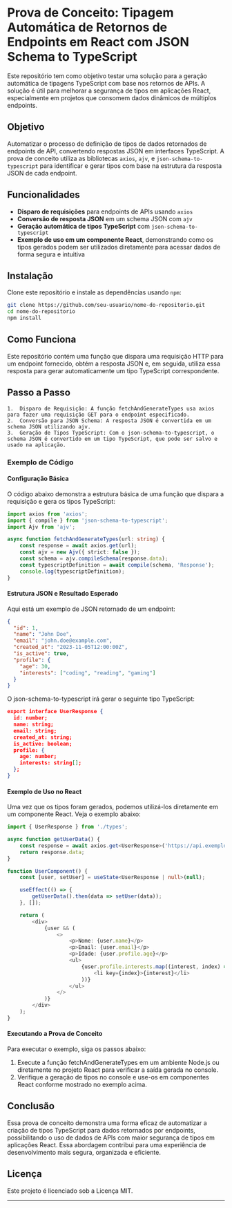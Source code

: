 # Prova de Conceito: Tipagem Automática de Retornos de Endpoints em React com JSON Schema to TypeScript

Este repositório tem como objetivo testar uma solução para a geração automática de tipagens TypeScript com base nos retornos de APIs. A solução é útil para melhorar a segurança de tipos em aplicações React, especialmente em projetos que consomem dados dinâmicos de múltiplos endpoints.

## Objetivo

Automatizar o processo de definição de tipos de dados retornados de endpoints de API, convertendo respostas JSON em interfaces TypeScript. A prova de conceito utiliza as bibliotecas `axios`, `ajv`, e `json-schema-to-typescript` para identificar e gerar tipos com base na estrutura da resposta JSON de cada endpoint.

## Funcionalidades

- **Disparo de requisições** para endpoints de APIs usando `axios`
- **Conversão de resposta JSON** em um schema JSON com `ajv`
- **Geração automática de tipos TypeScript** com `json-schema-to-typescript`
- **Exemplo de uso em um componente React**, demonstrando como os tipos gerados podem ser utilizados diretamente para acessar dados de forma segura e intuitiva

## Instalação

Clone este repositório e instale as dependências usando `npm`:

```bash
git clone https://github.com/seu-usuario/nome-do-repositorio.git
cd nome-do-repositorio
npm install
```

## Como Funciona

Este repositório contém uma função que dispara uma requisição HTTP para um endpoint fornecido, obtém a resposta JSON e, em seguida, utiliza essa resposta para gerar automaticamente um tipo TypeScript correspondente.

## Passo a Passo

	1.	Disparo de Requisição: A função fetchAndGenerateTypes usa axios para fazer uma requisição GET para o endpoint especificado.
	2.	Conversão para JSON Schema: A resposta JSON é convertida em um schema JSON utilizando ajv.
	3.	Geração de Tipos TypeScript: Com o json-schema-to-typescript, o schema JSON é convertido em um tipo TypeScript, que pode ser salvo e usado na aplicação.

### Exemplo de Código

#### Configuração Básica

O código abaixo demonstra a estrutura básica de uma função que dispara a requisição e gera os tipos TypeScript:

```typescript
import axios from 'axios';
import { compile } from 'json-schema-to-typescript';
import Ajv from 'ajv';

async function fetchAndGenerateTypes(url: string) {
    const response = await axios.get(url);
    const ajv = new Ajv({ strict: false });
    const schema = ajv.compileSchema(response.data);
    const typescriptDefinition = await compile(schema, 'Response');
    console.log(typescriptDefinition);
}
```

#### Estrutura JSON e Resultado Esperado

Aqui está um exemplo de JSON retornado de um endpoint:

```JSON
{
  "id": 1,
  "name": "John Doe",
  "email": "john.doe@example.com",
  "created_at": "2023-11-05T12:00:00Z",
  "is_active": true,
  "profile": {
    "age": 30,
    "interests": ["coding", "reading", "gaming"]
  }
}
```

O json-schema-to-typescript irá gerar o seguinte tipo TypeScript:

```JSON
export interface UserResponse {
  id: number;
  name: string;
  email: string;
  created_at: string;
  is_active: boolean;
  profile: {
    age: number;
    interests: string[];
  };
}
```

#### Exemplo de Uso no React

Uma vez que os tipos foram gerados, podemos utilizá-los diretamente em um componente React. Veja o exemplo abaixo:


```typescript
import { UserResponse } from './types';

async function getUserData() {
    const response = await axios.get<UserResponse>('https://api.exemplo.com/user');
    return response.data;
}

function UserComponent() {
    const [user, setUser] = useState<UserResponse | null>(null);

    useEffect(() => {
        getUserData().then(data => setUser(data));
    }, []);

    return (
        <div>
            {user && (
                <>
                    <p>Nome: {user.name}</p>
                    <p>Email: {user.email}</p>
                    <p>Idade: {user.profile.age}</p>
                    <ul>
                        {user.profile.interests.map((interest, index) => (
                            <li key={index}>{interest}</li>
                        ))}
                    </ul>
                </>
            )}
        </div>
    );
}
```

#### Executando a Prova de Conceito

Para executar o exemplo, siga os passos abaixo:

  1.	Execute a função fetchAndGenerateTypes em um ambiente Node.js ou diretamente no projeto React para verificar a saída gerada no console.
  2.	Verifique a geração de tipos no console e use-os em componentes React conforme mostrado no exemplo acima.

## Conclusão

Essa prova de conceito demonstra uma forma eficaz de automatizar a criação de tipos TypeScript para dados retornados por endpoints, possibilitando o uso de dados de APIs com maior segurança de tipos em aplicações React. Essa abordagem contribui para uma experiência de desenvolvimento mais segura, organizada e eficiente.

## Licença

Este projeto é licenciado sob a Licença MIT.

---